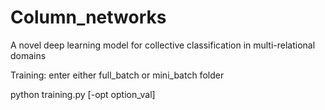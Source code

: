 # Column_networks
A novel deep learning model for collective classification in multi-relational domains

Training: enter either full_batch or mini_batch folder

python training.py [-opt option_val]
